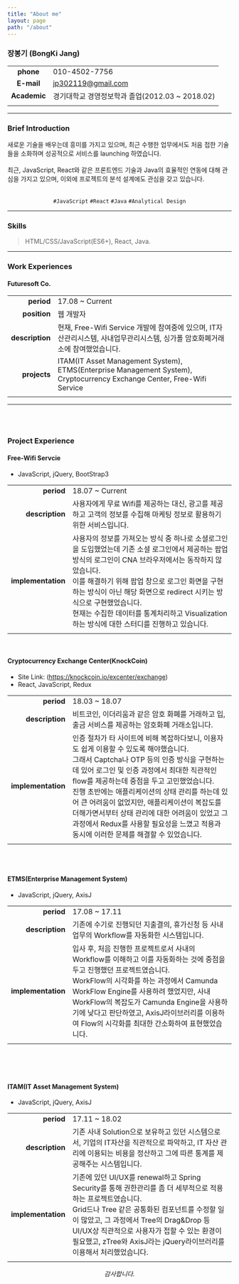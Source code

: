 ```yaml
---
title: "About me"
layout: page
path: "/about"
---
```


### 장봉기 (BongKi Jang)

|            |                              |
| :--------: | ---------------------------- |
| **phone** | 010-4502-7756 |
| **E-mail** | jp302119@gmail.com           |
| **Academic** | 경기대학교 경영정보학과 졸업(2012.03 ~ 2018.02)           |
|            |                              |

---

### Brief Introduction

새로운 기술을 배우는데 흥미를 가지고 있으며, 최근 수행한 업무에서도 처음 접한 기술들을 소화하며 성공적으로 서비스를 launching 하였습니다.<br/><br/>
최근, JavaScript, React와 같은 프론트엔드 기술과 Java의 효율적인 연동에 대해 관심을 가지고 있으며, 이외에 프로젝트의 분석 설계에도 관심을 갖고 있습니다.<br/><br/>


<div align="center">

`#JavaScript` `#React` `#Java` `#Analytical Design`

</div>

---

### Skills

> HTML/CSS/JavaScript(ES6+), React, Java.

---

### Work Experiences

#### Futuresoft Co.

|                 |                                                                                                         |
| --------------: | ------------------------------------------------------------------------------------------------------- |
| **period**      | 17.08 ~ Current                                                                                         |
| **position**    | 웹 개발자                                                                                              |
| **description** | 현재, Free-Wifi Service 개발에 참여중에 있으며, IT자산관리시스템, 사내업무관리시스템, 싱가폴 암호화폐거래소에 참여했었습니다. 
| **projects**        | ITAM(IT Asset Management System), ETMS(Enterprise Management System), Cryptocurrency Exchange Center, Free-Wifi Service                                                       | 
|                 |                                                      |

---
<br/>
<br/>

### Project Experience

#### Free-Wifi Servcie

- JavaScript, jQuery, BootStrap3

|                 |                                                      |
| --------------: | ---------------------------------------------------- |
| **period**      | 18.07 ~ Current                                      |
| **description** | 사용자에게 무료 Wifi를 제공하는 대신, 광고를 제공하고 고객의 정보를 수집해 마케팅 정보로 활용하기 위한 서비스입니다. |
| **implementation** | 사용자의 정보를 가져오는 방식 중 하나로 소셜로그인을 도입했었는데 기존 소셜 로그인에서 제공하는 팝업 방식의 로그인이 CNA 브라우저에서는 동작하지 않았습니다. <br/> 이를 해결하기 위해 팝업 창으로 로그인 화면을 구현하는 방식이 아닌 해당 화면으로 redirect 시키는 방식으로 구현했었습니다.<br/> 현재는 수집한 데이터를 통계처리하고 Visualization 하는 방식에 대한 스터디를 진행하고 있습니다.                                                     | 
|                 |                                                      |

<br/>

#### Cryptocurrency Exchange Center(KnockCoin)

- Site Link: (https://knockcoin.io/excenter/exchange)
- React, JavaScript, Redux

|                 |                                                      |
| --------------: | ---------------------------------------------------- |
| **period**      | 18.03 ~ 18.07                                        |
| **description** | 비트코인, 이더리움과 같은 암호 화폐를 거래하고 입, 출금 서비스를 제공하는 암호화폐 거래소입니다. |
| **implementation** | 인증 절차가 타 사이트에 비해 복잡하다보니, 이용자도 쉽게 이용할 수 있도록 해야했습니다.<br/> 그래서 Captcha나 OTP 등의 인증 방식을 구현하는데 있어 로그인 및 인증 과정에서 최대한 직관적인 flow를 제공하는데 중점을 두고 고민했었습니다. <br/> 진행 초반에는 애플리케이션의 상태 관리를 하는데 있어 큰 어려움이 없었지만, 애플리케이션이 복잡도를 더해가면서부터 상태 관리에 대한 어려움이 있었고 그 과정에서 Redux를 사용할 필요성을 느꼈고 적용과 동시에 이러한 문제를 해결할 수 있었습니다.<br/>                                                     |
|                 |                                                      |
<br/>
<br/>

#### ETMS(Enterprise Management System)

- JavaScript, jQuery, AxisJ

|                 |                                                      |
| --------------: | ---------------------------------------------------- |
| **period**      | 17.08 ~ 17.11                                        |
| **description** | 기존에 수기로 진행되던 지출결의, 휴가신청 등 사내업무의 Workflow를 자동화한 시스템입니다.  |
| **implementation** | 입사 후, 처음 진행한 프로젝트로서 사내의 Workflow를 이해하고 이를 자동화하는 것에 중점을 두고 진행했던 프로젝트였습니다.<br/> WorkFlow의 시각화를 하는 과정에서 Camunda WorkFlow Engine를 사용하려 했었지만, 사내 WorkFlow의 복잡도가 Camunda Engine을 사용하기에 낮다고 판단하였고, AxisJ라이브러리를 이용하여 Flow의 시각화를 최대한 간소화하여 표현했었습니다.                                                |
|                 |                                                      |  

<br/>
<br/>
<br/>

#### ITAM(IT Asset Management System)

- JavaScript, jQuery, AxisJ

|                 |                                                      |
| --------------: | ---------------------------------------------------- |
| **period**      | 17.11 ~ 18.02                                        |
| **description** | 기존 사내 Solution으로 보유하고 있던 시스템으로서, 기업의 IT자산을 직관적으로 파악하고, IT 자산 관리에 이용되는 비용을 정산하고 그에 따른 통계를 제공해주는 시스템입니다. |
| **implementation** | 기존에 있던 UI/UX를 renewal하고 Spring Security를 통해 권한관리를 좀 더 세부적으로 적용하는 프로젝트였습니다. <br/> Grid드나 Tree 같은 공통화된 컴포넌트를 수정할 일이 많았고, 그 과정에서 Tree의 Drag&Drop 등 UI/UX상 직관적으로 사용자가 접할 수 있는 환경이 필요했고, zTree와 AxisJ라는 jQuery라이브러리를 이용해서 처리했었습니다.                                          |
|                 |                                                      |


<div align="center">

_감사합니다._

</div>
